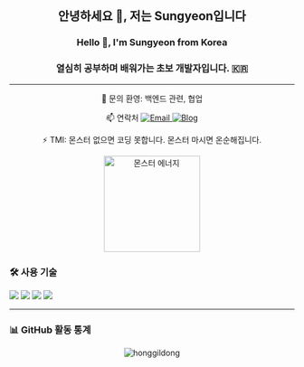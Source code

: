 <h2 align="center">안녕하세요 👋, 저는 Sungyeon입니다</h2>
<h3 align="center">Hello 👋, I'm Sungyeon from Korea</h3>

<h3 align="center">열심히 공부하며 배워가는 초보 개발자입니다. 🇰🇷</h3>

--- 
<p align="center">  
💬 문의 환영: 백엔드 관련, 협업 </p>
<p align="center">  
📫 연락처
  <a href="mailto:groupip98@gmail.com">
    <img src="https://img.shields.io/badge/Email-D14836?style=flat&logo=gmail&logoColor=white" alt="Email"/>
  </a>
  <a href="https://blog.naver.com/zzionkk">
    <img src="https://img.shields.io/badge/Blog-0A66C2?style=flat&logo=blogger&logoColor=white" alt="Blog"/>
  </a>
 </p>

<p align="center">  
⚡ TMI: 몬스터 없으면 코딩 못합니다. 몬스터 마시면 온순해집니다.</p> <p align="center">
  <img src="https://cdn.011st.com/11dims/resize/1000x1000/quality/75/11src/product/4099324002/B.jpg?705000000/800px-Monster_Energy_Can_473ml.jpg" alt="몬스터 에너지" width="170"/>
</p>

### 🛠️ 사용 기술

<p align="left">
  <img src="https://img.shields.io/badge/Python-3776AB?style=flat&logo=python&logoColor=white"/>
  <img src="https://img.shields.io/badge/Git-F05032?style=flat&logo=git&logoColor=white"/>
  <img src="https://img.shields.io/badge/GitHub-181717?style=flat&logo=github&logoColor=white"/>
  <img src="https://img.shields.io/badge/C++-00599C?style=flat&logo=c%2B%2B&logoColor=white"/>
</p>

---

### 📊 GitHub 활동 통계

<p align="center">
  <img src="https://github-readme-streak-stats.herokuapp.com/?user=honggildong" alt="honggildong" />
</p>


